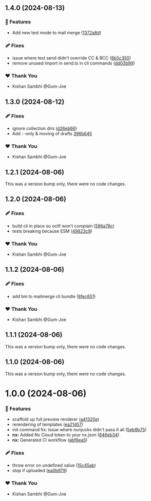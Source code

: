 ## 1.4.0 (2024-08-13)


### 🚀 Features

- Add new test mode to mail merge ([1372a8d](https://github.com/icdocsoc/docsoc-tools/commit/1372a8d))

### 🩹 Fixes

- issue where test send didn't override CC & BCC ([8b5c350](https://github.com/icdocsoc/docsoc-tools/commit/8b5c350))
- remove unused import in send.ts in cli commands ([dd03b99](https://github.com/icdocsoc/docsoc-tools/commit/dd03b99))

### ❤️  Thank You

- Kishan Sambhi @Gum-Joe

## 1.3.0 (2024-08-12)

### 🩹 Fixes

-   ignore collection dirs ([d26eb66](https://github.com/icdocsoc/docsoc-tools/commit/d26eb66))
-   Add --only & moving of drafts [396b645](https://github.com/icdocsoc/docsoc-tools/commit/396b645)

### ❤️ Thank You

-   Kishan Sambhi @Gum-Joe

## 1.2.1 (2024-08-06)

This was a version bump only, there were no code changes.

## 1.2.0 (2024-08-06)

### 🩹 Fixes

-   build cli in place so oclif won't complain ([596a78c](https://github.com/icdocsoc/docsoc-tools/commit/596a78c))
-   tests breaking because ESM ([49823c9](https://github.com/icdocsoc/docsoc-tools/commit/49823c9))

### ❤️ Thank You

-   Kishan Sambhi @Gum-Joe

## 1.1.2 (2024-08-06)

### 🩹 Fixes

-   add bin to mailmerge cli bundle ([8fec651](https://github.com/icdocsoc/docsoc-tools/commit/8fec651))

### ❤️ Thank You

-   Kishan Sambhi @Gum-Joe

## 1.1.1 (2024-08-06)

This was a version bump only, there were no code changes.

## 1.1.0 (2024-08-06)

This was a version bump only, there were no code changes.

# 1.0.0 (2024-08-06)

### 🚀 Features

-   scaffold up full preview renderer ([a41320e](https://github.com/icdocsoc/docsoc-tools/commit/a41320e))
-   rerendering of templates ([ea21d57](https://github.com/icdocsoc/docsoc-tools/commit/ea21d57))
-   init command fix: issue where nunjucks didn't pass it all ([5eb8b75](https://github.com/icdocsoc/docsoc-tools/commit/5eb8b75))
-   **nx:** Added Nx Cloud token to your nx.json ([646eb34](https://github.com/icdocsoc/docsoc-tools/commit/646eb34))
-   **nx:** Generated CI workflow ([abf6ea5](https://github.com/icdocsoc/docsoc-tools/commit/abf6ea5))

### 🩹 Fixes

-   throw error on undefined value ([15c45ab](https://github.com/icdocsoc/docsoc-tools/commit/15c45ab))
-   stop if uploaded ([ea0b979](https://github.com/icdocsoc/docsoc-tools/commit/ea0b979))

### ❤️ Thank You

-   Kishan Sambhi @Gum-Joe

